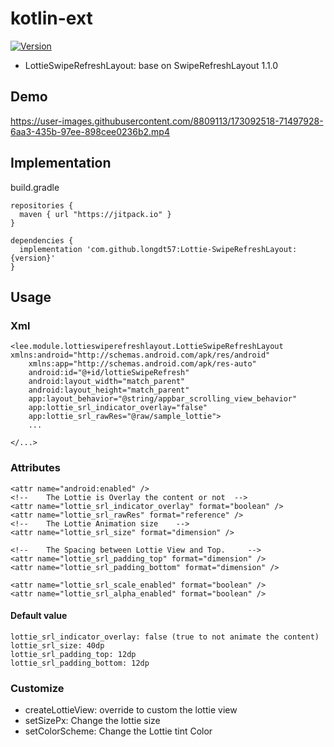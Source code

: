 # kotlin-ext
[![Version](https://jitpack.io/v/longdt57/Lottie-SwipeRefreshLayout.svg)](https://github.com/longdt57/Lottie-SwipeRefreshLayout/releases)

- LottieSwipeRefreshLayout: base on SwipeRefreshLayout 1.1.0

## Demo


https://user-images.githubusercontent.com/8809113/173092518-71497928-6aa3-435b-97ee-898cee0236b2.mp4



## Implementation
build.gradle
```
repositories {
  maven { url "https://jitpack.io" }
}

dependencies {
  implementation 'com.github.longdt57:Lottie-SwipeRefreshLayout:{version}'
}
```

## Usage
### Xml
```
<lee.module.lottieswiperefreshlayout.LottieSwipeRefreshLayout xmlns:android="http://schemas.android.com/apk/res/android"
    xmlns:app="http://schemas.android.com/apk/res-auto"
    android:id="@+id/lottieSwipeRefresh"
    android:layout_width="match_parent"
    android:layout_height="match_parent"
    app:layout_behavior="@string/appbar_scrolling_view_behavior"
    app:lottie_srl_indicator_overlay="false"
    app:lottie_srl_rawRes="@raw/sample_lottie">
    ...
    
</...>
```

### Attributes

```
<attr name="android:enabled" />
<!--    The Lottie is Overlay the content or not  -->
<attr name="lottie_srl_indicator_overlay" format="boolean" />
<attr name="lottie_srl_rawRes" format="reference" />
<!--    The Lottie Animation size    -->
<attr name="lottie_srl_size" format="dimension" />

<!--    The Spacing between Lottie View and Top.     -->
<attr name="lottie_srl_padding_top" format="dimension" />
<attr name="lottie_srl_padding_bottom" format="dimension" />

<attr name="lottie_srl_scale_enabled" format="boolean" />
<attr name="lottie_srl_alpha_enabled" format="boolean" />
```

#### Default value
```
lottie_srl_indicator_overlay: false (true to not animate the content)
lottie_srl_size: 40dp
lottie_srl_padding_top: 12dp
lottie_srl_padding_bottom: 12dp
```

### Customize
- createLottieView: override to custom the lottie view
- setSizePx: Change the lottie size
- setColorScheme: Change the Lottie tint Color
